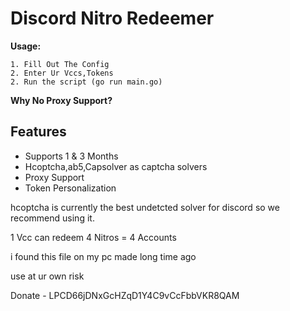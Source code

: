 # Discord Nitro Redeemer  


**Usage:**

    1. Fill Out The Config
    2. Enter Ur Vccs,Tokens
    2. Run the script (go run main.go)

**Why No Proxy Support?**





## Features

- Supports 1 & 3 Months
- Hcoptcha,ab5,Capsolver as captcha solvers
- Proxy Support
- Token Personalization

hcoptcha is currently the best undetcted solver for discord so we recommend using it.

1 Vcc can redeem 4 Nitros = 4 Accounts

i found this file on my pc made long time ago 

use at ur own risk

Donate - LPCD66jDNxGcHZqD1Y4C9vCcFbbVKR8QAM
